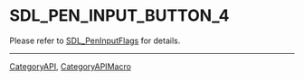 # SDL_PEN_INPUT_BUTTON_4

Please refer to [SDL_PenInputFlags](SDL_PenInputFlags) for details.

----
[CategoryAPI](CategoryAPI), [CategoryAPIMacro](CategoryAPIMacro)

